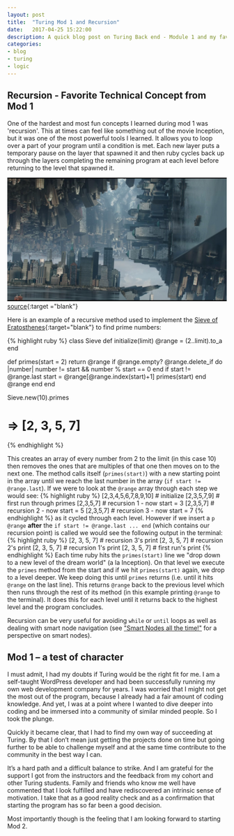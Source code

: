 ```yaml
---
layout: post
title:  "Turing Mod 1 and Recursion"
date:   2017-04-25 15:22:00
description: A quick blog post on Turing Back end - Module 1 and my favorite technical concept, recursion.
categories:
- blog
- turing
- logic
---
```



## Recursion - Favorite Technical Concept from Mod 1

One of the hardest and most fun concepts I learned during mod 1 was 'recursion'.  This at times can feel like something out of the movie Inception, but it was one of the most powerful tools I learned.  It allows you to loop over a part of your program until a condition is met. Each new layer puts a temporary pause on the layer that spawned it and then ruby cycles back up through the layers completing the remaining program at each level before returning to the level that spawned it.

![Worlds Folding - Dr. Strange Inception](/assets/images/inception.jpg "Inception / Dr. Strange image")
[source](http://www.gizmodo.co.uk/2016/04/first-doctor-strange-trailer-shows-marvel-doing-an-inception/){:target ="blank"}

Here is an example of a recursive method used to implement the [Sieve of Eratosthenes](https://en.wikipedia.org/wiki/Sieve_of_Eratosthenes){:target="blank"} to find prime numbers:

{% highlight ruby %}
class Sieve
  def initialize(limit)
    @range = (2..limit).to_a
  end

  def primes(start = 2)
    return @range if @range.empty?
    @range.delete_if do |number|
      number != start && number % start == 0
    end
    if start != @range.last
      start = @range[@range.index(start)+1]
      primes(start)
    end
    @range
  end
end

Sieve.new(10).primes
# => [2, 3, 5, 7]
{% endhighlight %}

This creates an array of every number from 2 to the limit (in this case 10) then removes the ones that are multiples of that one then moves on to the next one. The method calls itself (`primes(start)`) with a new starting point in the array until we reach the last number in the array (`if start != @range.last`).  If we were to look at the `@range` array through each step we would see:
{% highlight ruby %}
[2,3,4,5,6,7,8,9,10] # initialize
[2,3,5,7,9] # first run through primes
[2,3,5,7] # recursion 1 - now start = 3
[2,3,5,7] # recursion 2 - now start = 5
[2,3,5,7] # recursion 3 - now start = 7
{% endhighlight %}
as it cycled through each level.  However if we insert a `p @range` **after** the `if start != @range.last ... end` (which contains our recursion point) is called we would see the following output in the terminal:
{% highlight ruby %}
[2, 3, 5, 7] # recursion 3's print
[2, 3, 5, 7] # recursion 2's print
[2, 3, 5, 7] # recursion 1's print
[2, 3, 5, 7] # first run's print
{% endhighlight %}
Each time ruby hits the `primes(start)` line we "drop down to a new level of the dream world" (a la Inception).  On that level we execute the `primes` method from the start and if we hit `primes(start)` again, we drop to a level deeper.  We keep doing this until `primes` returns (i.e. until it hits `@range` on the last line).  This returns `@range` back to the previous level which then runs through the rest of its method (in this example printing `@range` to the terminal). It does this for each level until it returns back to the highest level and the program concludes.

Recursion can be very useful for avoiding `while` or `until` loops as well as dealing with smart node navigation (see ["Smart Nodes all the time!"](https://iamchrissmith.io/blog/ruby/logic/2017/04/15/smart-nodes/) for a perspective on smart nodes).

## Mod 1 – a test of character

I must admit, I had my doubts if Turing would be the right fit for me. I am a self-taught WordPress developer and had been successfully running my own web development company for years. I was worried that I might not get the most out of the program, because I already had a fair amount of coding knowledge. And yet, I was at a point where I wanted to dive deeper into coding and be immersed into a community of similar minded people. So I took the plunge.

Quickly it became clear, that I had to find my own way of succeeding at Turing. By that I don’t mean just getting the projects done on time but going further to be able to challenge myself and at the same time contribute to the community in the best way I can.

It’s a hard path and a difficult balance to strike. And I am grateful for the support I got from the instructors and the feedback from my cohort and other Turing students. Family and friends who know me well have commented that I look fulfilled and have rediscovered an intrinsic sense of motivation. I take that as a good reality check and as a confirmation that starting the program has so far been a good decision.  

Most importantly though is the feeling that I am looking forward to starting Mod 2.

[turing]: https://www.turing.io/
